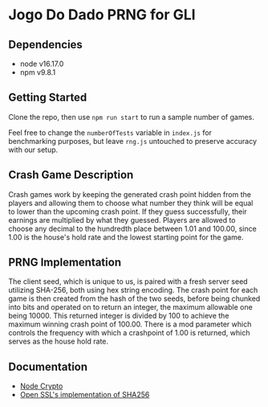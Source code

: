 # Jogo Do Dado PRNG for GLI
## Dependencies
- node v16.17.0
- npm v9.8.1

## Getting Started
Clone the repo, then use `npm run start` to run a sample number of games. 

Feel free to change the `numberOfTests` variable in `index.js` for benchmarking purposes, but leave `rng.js` untouched to preserve accuracy with our setup.

## Crash Game Description
Crash games work by keeping the generated crash point hidden from the players and allowing them to choose what number they think will be equal to lower than the upcoming crash point. If they guess successfully, their earnings are multiplied by what they guessed. Players are allowed to choose any decimal to the hundredth place between 1.01 and 100.00, since 1.00 is the house's hold rate and the lowest starting point for the game.

## PRNG Implementation
The client seed, which is unique to us, is paired with a fresh server seed utilizing SHA-256, both using hex string encoding. The crash point for each game is then created from the hash of the two seeds, before being chunked into bits and operated on to return an integer, the maximum allowable one being 10000. This returned integer is divided by 100 to achieve the maximum winning crash point of 100.00. There is a mod parameter which controls the frequency with which a crashpoint of 1.00 is returned, which serves as the house hold rate.

## Documentation
- [Node Crypto](https://nodejs.org/api/crypto.html)
- [Open SSL's implementation of SHA256](https://www.openssl.org/docs/man1.1.1/man3/SHA256.html)